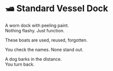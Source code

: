 
# 🛥️ Standard Vessel Dock

A worn dock with peeling paint.  
Nothing flashy. Just function.

These boats are used, reused, forgotten.

You check the names. None stand out.

A dog barks in the distance.  
You turn back.

